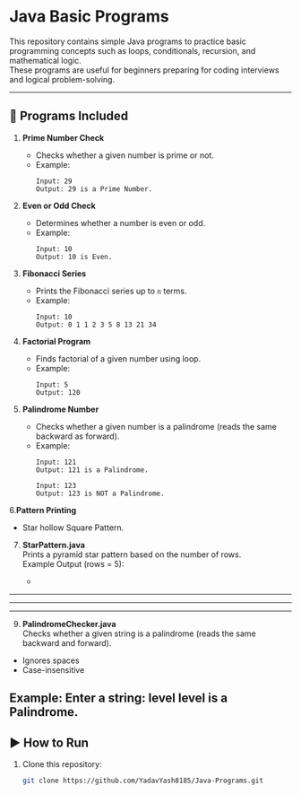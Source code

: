 # Java Basic Programs

This repository contains simple Java programs to practice basic programming concepts such as loops, conditionals, recursion, and mathematical logic.  
These programs are useful for beginners preparing for coding interviews and logical problem-solving.

---

## 📌 Programs Included

1. **Prime Number Check**
   - Checks whether a given number is prime or not.
   - Example:
     ```
     Input: 29
     Output: 29 is a Prime Number.
     ```

2. **Even or Odd Check**
   - Determines whether a number is even or odd.
   - Example:
     ```
     Input: 10
     Output: 10 is Even.
     ```

3. **Fibonacci Series**
   - Prints the Fibonacci series up to `n` terms.
   - Example:
     ```
     Input: 10
     Output: 0 1 1 2 3 5 8 13 21 34
     ```

4. **Factorial Program**
   - Finds factorial of a given number using loop.
   - Example:
     ```
     Input: 5
     Output: 120
     ```
     
5. **Palindrome Number**
   - Checks whether a given number is a palindrome (reads the same backward as forward).
   - Example:
     ```
     Input: 121
     Output: 121 is a Palindrome.

     Input: 123
     Output: 123 is NOT a Palindrome.
6.**Pattern Printing**
   - Star hollow Square Pattern.



7. **StarPattern.java**  
   Prints a pyramid star pattern based on the number of rows.  
   Example Output (rows = 5):  

   *
  ***
 *****
******* 

9. **PalindromeChecker.java**  
Checks whether a given string is a palindrome (reads the same backward and forward).  
- Ignores spaces  
- Case-insensitive  

Example:
Enter a string: level
level is a Palindrome.
---

## ▶️ How to Run

1. Clone this repository:
   ```bash
   git clone https://github.com/YadavYash8185/Java-Programs.git
